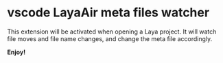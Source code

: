 # vscode LayaAir meta files watcher

This extension will be activated when opening a Laya project. It will watch file moves and file name changes, and change the meta file accordingly.

**Enjoy!**
